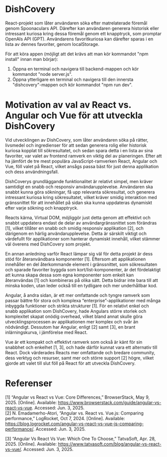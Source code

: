 # DishCovery
React-projekt som låter användaren söka efter matrelaterade föremål genom Spoonaculars API. Därefter kan användaren generera historisk eller intressant kuriosa kring dessa föremål genom ett knapptryck, som promptar OpenAIs API (GPT). Användarens favoritkuriosa kan därefter sparas i en lista av dennes favoriter, genom localStorage.

För att köra appen (möjligt att det krävs att man kör kommandot "npm install" innan man börjar):

1. Öppna en terminal och navigera till backend-mappen och kör kommandot "node server.js".
2. Öppna ytterligare en terminal och navigera till den innersta "dishcovery"-mappen och kör kommandot "npm run dev".


# Motivation av val av React vs. Angular och Vue för att utveckla DishCovery
Vid utvecklingen av DishCovery, som låter användaren söka på rätter, livsmedel och ingredienser för att sedan generera rolig eller historisk kuriosa kopplat till sökresultatet, och sedan spara detta i en lista av sina favoriter, var valet av frontend ramverk en viktig del av planeringen. Efter att ha jämfört de tre mest populära JavaScript-ramverken React, Angular och Vue, föll valet på React, vilket ansågs passa bäst för just denna applikation och dess användningsfall.

DishCoverys grundläggande funktionalitet är relativt simpel, men kräver samtidigt en snabb och responsiv användarupplevelse. Användaren ska snabbt kunna göra sökningar, få upp relevanta sökresultat, och generera intressant kuriosa kring sökresultatet, vilket kräver smidig interaktion med gränssnittet för att innehållet på sidan ska kunna uppdateras dynamiskt efter varje sökning och knapptryck. 

Reacts kärna, Virtual DOM, möjliggör just detta genom att effektivt och snabbt uppdatera endast de delar av användargränssnittet som förändras [1], vilket tillåter en snabb och smidig responsiv applikation [2], och därigenom en härlig användarupplevelse. Detta är särskilt viktigt och värdefullt för applikationer som hanterar dynamiskt innehåll, vilket stämmer väl överens med DishCovery som projekt.

En annan anledning varför React lämpar sig väl för detta projekt är dess stöd för återanvändbara komponenter [1]. Eftersom att applikationen innehåller en del återkommande element i gränssnittet, som sökresultaten och sparade favoriter byggda som kort/list-komponenter, är det fördelaktigt att kunna skapa dessa som egna komponenter som enkelt kan återanvändas [1] och kombineras på olika sätt. Detta bidrar inte bara till att minska koden, utan leder också till en tydligare och mer underhållbar kod.

Angular, å andra sidan, är ett mer omfattande och tyngre ramverk som passar bättre för stora och komplexa “enterprise”-applikationer med många inbyggda funktioner och strikta strukturer [1]. För en relativt enkel och snabb applikation som DishCovery, hade Angulars större storlek och komplexitet skapat onödig overhead, vilket bland annat skulle göra utvecklingsprocessen av applikationen mer komplex och svår än nödvändigt. Dessutom har Angular, enligt [2] samt [3], en brant inlärningskurva, i jämförelse med React.

Vue är ett kompakt och effektivt ramverk som också är känt för sin snabbhet och enkelhet [1, 3], och hade därför kunnat vara ett alternativ till React. Dock värderades Reacts mer omfattande och bredare community, dess verktyg och resurser, samt mer och större support [2] högre, vilket gjorde att valet till slut föll på React för att utveckla DishCovery.

# Referenser
[1] “Angular vs React vs Vue: Core Differences,” BrowserStack, May 9, 2025. [Online]. Available: https://www.browserstack.com/guide/angular-vs-react-vs-vue. Accessed: Jun. 3, 2025.  
[2] N. Emadamerho-Atori, “Angular vs. React vs. Vue.js: Comparing performance,” LogRocket, Oct 7, 2024. [Online]. Available: https://blog.logrocket.com/angular-vs-react-vs-vue-js-comparing-performance/. Accessed: Jun. 3, 2025.

[3] “Angular Vs React Vs Vue: Which One To Choose,” TatvaSoft, Apr. 28, 2025. [Online]. Available: https://www.tatvasoft.com/blog/angular-vs-react-vs-vue/. Accessed: Jun. 3, 2025. 

